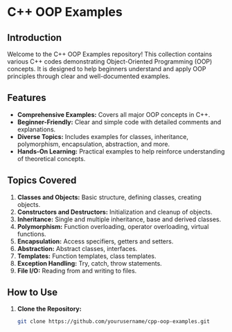 # C++ OOP Examples

## Introduction

Welcome to the C++ OOP Examples repository! This collection contains various C++ codes demonstrating Object-Oriented Programming (OOP) concepts. It is designed to help beginners understand and apply OOP principles through clear and well-documented examples.

## Features

- **Comprehensive Examples:** Covers all major OOP concepts in C++.
- **Beginner-Friendly:** Clear and simple code with detailed comments and explanations.
- **Diverse Topics:** Includes examples for classes, inheritance, polymorphism, encapsulation, abstraction, and more.
- **Hands-On Learning:** Practical examples to help reinforce understanding of theoretical concepts.

## Topics Covered

1. **Classes and Objects:** Basic structure, defining classes, creating objects.
2. **Constructors and Destructors:** Initialization and cleanup of objects.
3. **Inheritance:** Single and multiple inheritance, base and derived classes.
4. **Polymorphism:** Function overloading, operator overloading, virtual functions.
5. **Encapsulation:** Access specifiers, getters and setters.
6. **Abstraction:** Abstract classes, interfaces.
7. **Templates:** Function templates, class templates.
8. **Exception Handling:** Try, catch, throw statements.
9. **File I/O:** Reading from and writing to files.

## How to Use

1. **Clone the Repository:**
   ```bash
   git clone https://github.com/yourusername/cpp-oop-examples.git
